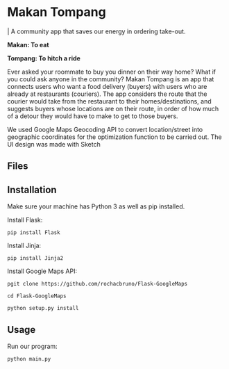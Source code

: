 # Makan Tompang
| A community app that saves our energy in ordering take-out.

**Makan: To eat**

**Tompang: To hitch a ride**

Ever asked your roommate to buy you dinner on their way home? What if you could ask anyone in the community? Makan Tompang is an app that connects users who want a food delivery (buyers) with users who are already at restaurants (couriers). The app considers the route that the courier would take from the restaurant to their homes/destinations, and suggests buyers whose locations are on their route, in order of how much of a detour they would have to make to get to those buyers. 

We used Google Maps Geocoding API to convert location/street into geographic coordinates for the optimization function to be carried out. The UI design was made with Sketch

## Files

## Installation
Make sure your machine has Python 3 as well as pip installed.

Install Flask:

`pip install Flask`

Install Jinja:

`pip install Jinja2`

Install Google Maps API:

```
pgit clone https://github.com/rochacbruno/Flask-GoogleMaps

cd Flask-GoogleMaps

python setup.py install
```

## Usage
Run our program:

`python main.py`
